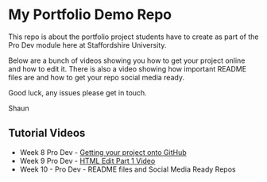 # My Portfolio Demo Repo
This repo is about the portfolio project students have to create as part of the Pro Dev module here at Staffordshire University. 

Below are a bunch of videos showing you how to get your project online and how to edit it. There is also a video showing how important README files are and how to get your repo social media ready. 

Good luck, any issues please get in touch. 

Shaun


## Tutorial Videos
* Week 8 Pro Dev - [Getting your project onto GitHub](https://youtu.be/bB0iRQUw9OM)
* Week 9 Pro Dev - [HTML Edit Part 1 Video](https://youtu.be/8XIMAmUcBzg)
* Week 10 - Pro Dev - README files and Social Media Ready Repos
